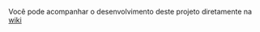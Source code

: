 Você pode acompanhar o desenvolvimento deste projeto diretamente na  <a href="https://github.com/vituhugo/pizzeria/wiki">wiki</a>
